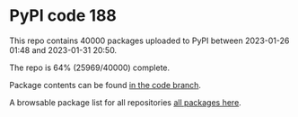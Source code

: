 # PyPI code 188

This repo contains 40000 packages uploaded to PyPI between 
2023-01-26 01:48 and 2023-01-31 20:50.

The repo is 64% (25969/40000) complete.

Package contents can be found [in the code branch](https://github.com/pypi-data/pypi-mirror-188/tree/code/packages).

A browsable package list for all repositories [all packages here](https://pypi-data.github.io/website/repositories/pypi-mirror-188).


